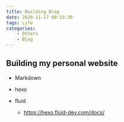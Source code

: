 ```yaml
---
title: Building Blog
date: 2020-11-17 00:33:30
tags: Life
categories: 
    - Others
    - Blog
---
```


## Building my personal website

* Markdown

* hexo

* fluid
    * <https://hexo.fluid-dev.com/docs/>


